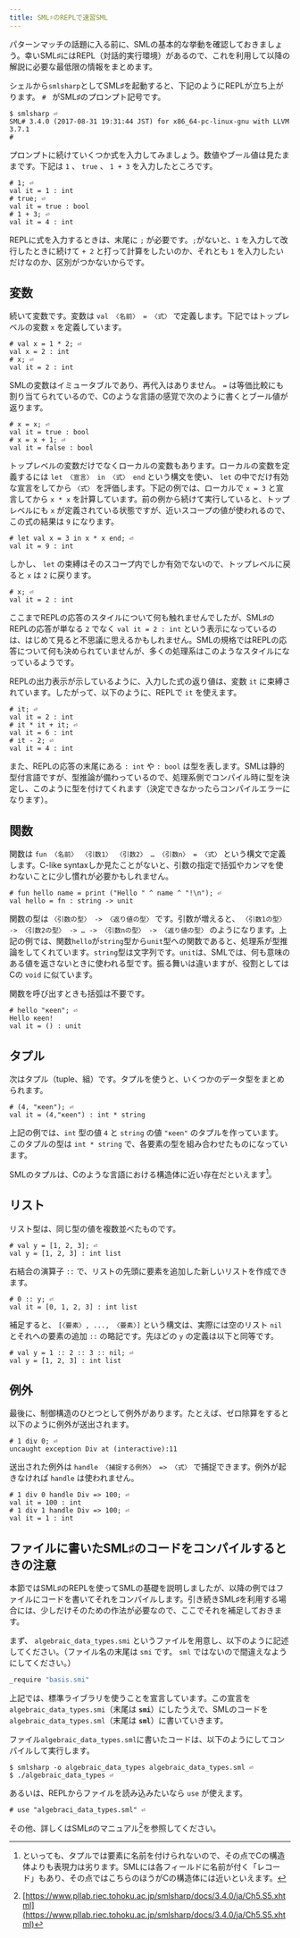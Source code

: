 ```yaml
---
title: SML♯のREPLで速習SML
---
```


パターンマッチの話題に入る前に、SMLの基本的な挙動を確認しておきましょう。幸いSML♯にはREPL（対話的実行環境）があるので、これを利用して以降の解説に必要な最低限の情報をまとめます。

シェルから`smlsharp`としてSML♯を起動すると、下記のようにREPLが立ち上がります。 `# ` がSML♯のプロンプト記号です。

```console
$ smlsharp ⏎
SML# 3.4.0 (2017-08-31 19:31:44 JST) for x86_64-pc-linux-gnu with LLVM 3.7.1
# 
```

プロンプトに続けていくつか式を入力してみましょう。数値やブール値は見たままです。下記は `1` 、 `true` 、 `1 + 3` を入力したところです。

```console
# 1; ⏎
val it = 1 : int
# true; ⏎
val it = true : bool
# 1 + 3; ⏎
val it = 4 : int
```

REPLに式を入力するときは、末尾に `;` が必要です。`;`がないと、`1` を入力して改行したときに続けて `+ 2` と打って計算をしたいのか、それとも `1` を入力したいだけなのか、区別がつかないからです。

## 変数

続いて変数です。変数は `val 〈名前〉 = 〈式〉` で定義します。下記ではトップレベルの変数 `x` を定義しています。

```console
# val x = 1 * 2; ⏎
val x = 2 : int
# x; ⏎
val it = 2 : int
```

SMLの変数はイミュータブルであり、再代入はありません。 `=` は等価比較にも割り当てられているので、Cのような言語の感覚で次のように書くとブール値が返ります。

```console
# x = x; ⏎
val it = true : bool
# x = x + 1; ⏎
val it = false : bool
```

トップレベルの変数だけでなくローカルの変数もあります。ローカルの変数を定義するには `let 〈宣言〉 in 〈式〉 end` という構文を使い、 `let` の中でだけ有効な宣言をしてから `〈式〉` を評価します。下記の例では、ローカルで `x = 3` と宣言してから `x * x` を計算しています。前の例から続けて実行していると、トップレベルにも `x` が定義されている状態ですが、近いスコープの値が使われるので、この式の結果は `9` になります。

```console
# let val x = 3 in x * x end; ⏎
val it = 9 : int
```

しかし、 `let` の束縛はそのスコープ内でしか有効でないので、トップレベルに戻ると `x` は `2` に戻ります。

```console
# x; ⏎
val it = 2 : int
```

ここまでREPLの応答のスタイルについて何も触れませんでしたが、SML♯のREPLの応答が単なる `2` でなく `val it = 2 : int` という表示になっているのは、はじめて見ると不思議に思えるかもしれません。SMLの規格ではREPLの応答について何も決められていませんが、多くの処理系はこのようなスタイルになっているようです。

REPLの出力表示が示しているように、入力した式の返り値は、変数 `it` に束縛されています。したがって、以下のように、REPLで `it` を使えます。

```console
# it; ⏎
val it = 2 : int
# it * it + it; ⏎
val it = 6 : int
# it - 2; ⏎
val it = 4 : int
```

また、REPLの応答の末尾にある `: int` や `: bool` は型を表します。SMLは静的型付言語ですが、型推論が備わっているので、処理系側でコンパイル時に型を決定し、このように型を付けてくれます（決定できなかったらコンパイルエラーになります）。

## 関数

関数は `fun 〈名前〉 〈引数1〉 〈引数2〉 … 〈引数n〉 = 〈式〉` という構文で定義します。C-like syntaxしか見たことがないと、引数の指定で括弧やカンマを使わないことに少し慣れが必要かもしれません。

```console
# fun hello name = print ("Hello " ^ name ^ "!\n"); ⏎
val hello = fn : string -> unit
```

関数の型は `〈引数の型〉 -> 〈返り値の型〉` です。引数が増えると、 `〈引数1の型〉 -> 〈引数2の型〉 -> … -> 〈引数nの型〉 -> 〈返り値の型〉` のようになります。上記の例では、関数`hello`が`string`型から`unit`型への関数であると、処理系が型推論をしてくれています。`string`型は文字列です。`unit`は、SMLでは、何も意味のある値を返さないときに使われる型です。振る舞いは違いますが、役割としてはCの `void` に似ています。

関数を呼び出すときも括弧は不要です。

```console
# hello "κeen"; ⏎
Hello κeen!
val it = () : unit
```

## タプル

次はタプル（tuple、組）です。タプルを使うと、いくつかのデータ型をまとめられます。

```console
# (4, "κeen"); ⏎
val it = (4,"κeen") : int * string
```

上記の例では、`int` 型の値 `4` と `string` の値 `"κeen"` のタプルを作っています。このタプルの型は `int * string` で、各要素の型を組み合わせたものになっています。

SMLのタプルは、Cのような言語における構造体に近い存在だといえます[^tapl]。

[^tapl]: といっても、タプルでは要素に名前を付けられないので、その点でCの構造体よりも表現力は劣ります。SMLには各フィールドに名前が付く「レコード」もあり、その点ではこちらのほうがCの構造体には近いといえます。

## リスト

リスト型は、同じ型の値を複数並べたものです。

```console
# val y = [1, 2, 3]; ⏎
val y = [1, 2, 3] : int list
```

右結合の演算子 `::` で、リストの先頭に要素を追加した新しいリストを作成できます。

```console
# 0 :: y; ⏎
val it = [0, 1, 2, 3] : int list
```

補足すると、 `[〈要素〉, ..., 〈要素〉]` という構文は、実際には空のリスト `nil` とそれへの要素の追加 `::` の略記です。先ほどの `y` の定義は以下と同等です。

```console
# val y = 1 :: 2 :: 3 :: nil; ⏎
val y = [1, 2, 3] : int list
```

## 例外

最後に、制御構造のひとつとして例外があります。たとえば、ゼロ除算をすると以下のように例外が送出されます。

```console
# 1 div 0; ⏎
uncaught exception Div at (interactive):11
```

送出された例外は `handle 〈捕捉する例外〉 => 〈式〉` で捕捉できます。例外が起きなければ `handle` は使われません。

```console
# 1 div 0 handle Div => 100; ⏎
val it = 100 : int
# 1 div 1 handle Div => 100; ⏎
val it = 1 : int
```

## ファイルに書いたSML♯のコードをコンパイルするときの注意

本節ではSML♯のREPLを使ってSMLの基礎を説明しましたが、以降の例ではファイルにコードを書いてそれをコンパイルします。引き続きSML♯を利用する場合には、少しだけそのための作法が必要なので、ここでそれを補足しておきます。

まず、 `algebraic_data_types.smi` というファイルを用意し、以下のように記述してください。（ファイル名の末尾は `smi` です。 `sml` ではないので間違えなようにしてください。）

``` sml
_require "basis.smi"
```

上記では、標準ライブラリを使うことを宣言しています。この宣言を`algebraic_data_types.smi`（末尾は **`smi`**）にしたうえで、SMLのコードを`algebraic_data_types.sml`（末尾は **`sml`**）に書いていきます。

ファイル`algebraic_data_types.sml`に書いたコードは、以下のようにしてコンパイルして実行します。

```console
$ smlsharp -o algebraic_data_types algebraic_data_types.sml ⏎
$ ./algebraic_data_types ⏎
```

あるいは、REPLからファイルを読み込みたいなら `use` が使えます。

```console
# use "algebraci_data_types.sml" ⏎
```

その他、詳しくはSML♯のマニュアル[^smlsharpman]を参照してください。

[^smlsharpman]: [https://www.pllab.riec.tohoku.ac.jp/smlsharp/docs/3.4.0/ja/Ch5.S5.xhtml](https://www.pllab.riec.tohoku.ac.jp/smlsharp/docs/3.4.0/ja/Ch5.S5.xhtml)
